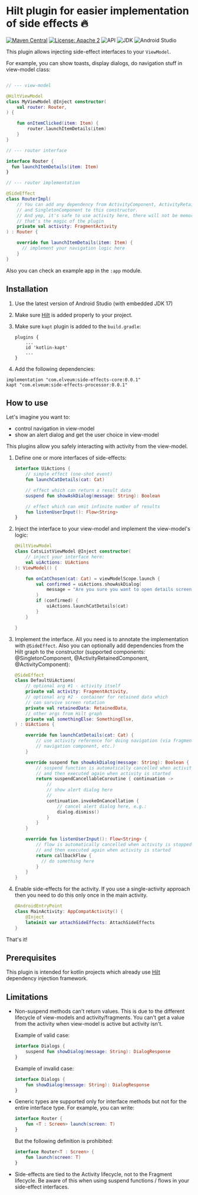 # Hilt plugin for easier implementation of side effects :fire:

[![Maven Central](https://img.shields.io/maven-central/v/com.elveum/effects-core.svg?label=Maven%20Central)](https://elveum.com/sh/effects)
[![License: Apache 2](https://img.shields.io/github/license/romychab/effects-hilt-plugin)](LICENSE)
![API](https://img.shields.io/badge/API-23%2B-brightgreen.svg?style=flat)
![JDK](https://img.shields.io/badge/JDK-17-brightgreen.svg?style=flat)
![Android Studio](https://img.shields.io/badge/Android%20Studio-Giraffe-brightgreen.svg?style=flat)

This plugin allows injecting side-effect interfaces to your `ViewModel`.

For example, you can show toasts, display dialogs, do navigation stuff in view-model class:

```kotlin

// --- view-model

@HiltViewModel
class MyViewModel @Inject constructor(
    val router: Router,
) {

    fun onItemClicked(item: Item) {
        router.launchItemDetails(item)
    }
}

// --- router interface

interface Router {
  fun launchItemDetails(item: Item)
}

// --- router implementation

@SideEffect
class RouterImpl(
    // You can add any dependency from ActivityComponent, ActivityRetainedComponent
    // and SingletonComponent to this constructor.
    // And yep, it's safe to use activity here, there will not be memory leaks,
    // that's the magic of the plugin
    private val activity: FragmentActivity
) : Router {

    override fun launchItemDetails(item: Item) {
      // implement your navigation logic here
    }
}
```

Also you can check an example app in the `:app` module.

## Installation

1. Use the latest version of Android Studio (with embedded JDK 17)
2. Make sure [Hilt](https://developer.android.com/training/dependency-injection/hilt-android) is added properly to your project.
3. Make sure `kapt` plugin is added to the `build.gradle`:

   ```
   plugins {
       ...
       id 'kotlin-kapt'
       ...
   }
   ```

4. Add the following dependencies:

```
implementation "com.elveum:side-effects-core:0.0.1"
kapt "com.elveum:side-effects-processor:0.0.1"
```

## How to use

Let's imagine you want to:
- control navigation in view-model
- show an alert dialog and get the user choice in view-model

This plugins allow you safely interacting with activity from the view-model.

1. Define one or more interfaces of side-effects:

   ```kotlin
   interface UiActions {
       // simple effect (one-shot event)
       fun launchCatDetails(cat: Cat)

       // effect which can return a result data
       suspend fun showAskDialog(message: String): Boolean

       // effect which can emit infinite number of results
       fun listenUserInput(): Flow<String>
   }
   ```

2. Inject the interface to your view-model and implement the view-model's logic:

   ```kotlin
   @HiltViewModel
   class CatsListViewModel @Inject constructor(
       // inject your interface here:
       val uiActions: UiActions
   ): ViewModel() {

       fun onCatChosen(cat: Cat) = viewModelScope.launch {
           val confirmed = uiActions.showAskDialog(
               message = "Are you sure you want to open details screen?"
           )
           if (confirmed) {
               uiActions.launchCatDetails(cat)
           }
       }

   }
   ```

3. Implement the interface. All you need is to annotate the implementation with `@SideEffect`.
   Also you can optionally add dependencies from the Hilt graph to the
   constructor (supported components: @SingletonComponent, @ActivityRetainedComponent,
   @ActivityComponent):

   ```kotlin
   @SideEffect
   class DefaultUiActions(
       // optional arg #1 - activity itself
       private val activity: FragmentActivity,
       // optional arg #2 - container for retained data which
       // can survive screen rotation
       private val retainedData: RetainedData,
       // other args from Hilt graph
       private val somethingElse: SomethingElse,
   ) : UiActions {

       override fun launchCatDetails(cat: Cat) {
           // use activity reference for doing navigation (via fragment manager,
           // navigation component, etc.)
       }

       override suspend fun showAskDialog(message: String): Boolean {
           // suspend function is automatically cancelled when activity is stopped
           // and then executed again when activity is started
           return suspendCancellableCoroutine { continuation ->
               //
               // show alert dialog here
               //
               continuation.invokeOnCancellation {
                   // cancel alert dialog here, e.g.:
                   dialog.dismiss()
               }
           }
       }

       override fun listenUserInput(): Flow<String> {
           // flow is automatically cancelled when activity is stopped
           // and then executed again when activity is started
           return callbackFlow {
             // do something here
           }
       }
   }
   ```

4. Enable side-effects for the activity. If you use a single-activity
   approach then you need to do this only once in the main activity.

   ```kotlin
   @AndroidEntryPoint
   class MainActivity: AppCompatActivity() {
       @Inject
       lateinit var attachSideEffects: AttachSideEffects
   }
   ```

That's it!

## Prerequisites

This plugin is intended for kotlin projects which already use [Hilt](https://developer.android.com/training/dependency-injection/hilt-android) dependency injection framework.

## Limitations

- Non-suspend methods can't return values. This is due to the different lifecycle of view-models
  and activity/fragments. You can't get a value from the activity when view-model is active
  but activity isn't.

  Example of valid case:

  ```kotlin
  interface Dialogs {
      suspend fun showDialog(message: String): DialogResponse
  }
  ```

  Example of invalid case:

  ```kotlin
  interface Dialogs {
      fun showDialog(message: String): DialogResponse
  }
  ```

- Generic types are supported only for interface methods but not for the entire interface type.
  For example, you can write:

  ```kotlin
  interface Router {
      fun <T : Screen> launch(screen: T)
  }
  ```

  But the following definition is prohibited:

  ```kotlin
  interface Router<T : Screen> {
      fun launch(screen: T)
  }
  ```

- Side-effects are tied to the Activity lifecycle, not to the Fragment lifecycle. Be
  aware of this when using suspend functions / flows in your side-effect interfaces.
